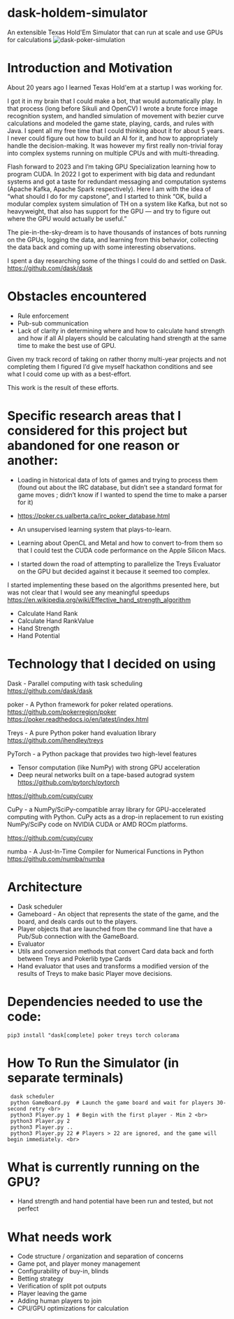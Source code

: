 # dask-holdem-simulator
An extensible Texas Hold'Em Simulator that can run at scale and use GPUs for calculations
![dask-poker-simulation](https://github.com/dsowsy/dask-holdem-simulator/assets/978118/c2b58b58-32d3-4848-b4b7-c768b4e2a1e4)

# Introduction and Motivation

About 20 years ago I learned Texas Hold'em at a startup I was working for. 

I got it in my brain that I could make a bot, that would automatically play. 
In that process (long before Sikuli and OpenCV) I wrote a brute force image recognition
system, and handled simulation of movement with bezier curve calculations and modeled
the game state, playing, cards, and rules with Java. I spent all my free time that I could thinking about it for about 5 years. I never could figure out how to build an AI for it, and how to appropriately handle the decision-making. It was however my first really non-trivial foray into complex systems running on multiple CPUs and with multi-threading. 

Flash forward to 2023 and I’m taking GPU Specialization learning how to program CUDA.
In 2022 I got to experiment with big data and redundant systems and got a taste for redundant
messaging and computation systems (Apache Kafka, Apache Spark respectively). Here I am with
the idea of “what should I do for my capstone”, and I started to think “OK, build a modular complex system simulation of TH on a system like Kafka, but not so heavyweight, that also has
support for the GPU — and try to figure out where the GPU would actually be useful.”

The pie-in-the-sky-dream is to have thousands of instances of bots running on the GPUs, 
logging the data, and learning from this behavior, collecting the data back and coming up
with some interesting observations. 

I spent a day researching some of the things I could do and settled on Dask. 
https://github.com/dask/dask

# Obstacles encountered
- Rule enforcement
- Pub-sub communication
- Lack of clarity in determining where and how to calculate hand strength and how if all AI players should be calculating hand strength at the same time to make the best use of GPU.

Given my track record of taking on rather thorny multi-year projects and not completing them I figured I’d give myself hackathon conditions and see what I could come up with as a best-effort. 

This work is the result of these efforts. 

# Specific research areas that I considered for this project but abandoned for one reason or another:
 
- Loading in historical data of lots of games and trying to process them (found out about the IRC database, but didn’t see a standard format for game moves ; didn’t know if I wanted to spend the time to make a parser for it)
- https://poker.cs.ualberta.ca/irc_poker_database.html

- An unsupervised learning system that plays-to-learn. 
- Learning about OpenCL and Metal and how to convert to-from them so that I could test the CUDA code performance on the Apple Silicon Macs. 
- I started down the road of attempting to parallelize the Treys Evaluator on the GPU but decided against it because it seemed too complex. 

I started implementing these based on the algorithms presented here, but was not clear
that I would see any meaningful speedups
https://en.wikipedia.org/wiki/Effective_hand_strength_algorithm

- Calculate Hand Rank
- Calculate Hand RankValue
- Hand Strength
- Hand Potential

# Technology that I decided on using
Dask - Parallel computing with task scheduling
https://github.com/dask/dask

poker - A Python framework for poker related operations.
https://github.com/pokerregion/poker
https://poker.readthedocs.io/en/latest/index.html

Treys - A pure Python poker hand evaluation library
https://github.com/ihendley/treys


PyTorch -  a Python package that provides two high-level features
* Tensor computation (like NumPy) with strong GPU acceleration
* Deep neural networks built on a tape-based autograd system
https://github.com/pytorch/pytorch

https://github.com/cupy/cupy

CuPy -  a NumPy/SciPy-compatible array library for GPU-accelerated computing with Python. CuPy acts as a drop-in replacement to run existing NumPy/SciPy code on NVIDIA CUDA or AMD ROCm platforms.

https://github.com/cupy/cupy

numba - A Just-In-Time Compiler for Numerical Functions in Python
https://github.com/numba/numba


# Architecture
- Dask scheduler
- Gameboard - An object that represents the state of the game, and the board, and deals cards out to the players. 
- Player objects that are launched from the command line that have a Pub/Sub connection with the GameBoard. 
- Evaluator
- Utils and conversion methods that convert Card data back and forth between Treys and Pokerlib type Cards
- Hand evaluator that uses and transforms a modified version of the results of Treys to make basic Player move decisions. 


# Dependencies needed to use the code: 
```pip3 install "dask[complete] poker treys torch colorama```

# How To Run the Simulator (in separate terminals)
```
 dask scheduler
 python GameBoard.py  # Launch the game board and wait for players 30-second retry <br>
 python3 Player.py 1  # Begin with the first player - Min 2 <br>
 python3 Player.py 2 
 python3 Player.py ..
 python3 Player.py 22 # Players > 22 are ignored, and the game will begin immediately. <br>
```

# What is currently running on the GPU?
- Hand strength and hand potential have been run and tested, but not perfect

# What needs work
- Code structure / organization and separation of concerns
- Game pot, and player money management
- Configurability of buy-in, blinds
- Betting strategy
- Verification of split pot outputs
- Player leaving the game
- Adding human players to join
- CPU/GPU optimizations for calculation
